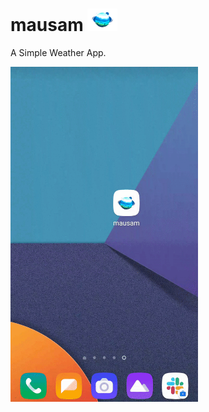 # mausam <img src="./images/mausam.png" width="48">

A Simple Weather App.

<img src="assets/output/mausam.gif" width="300"/>
